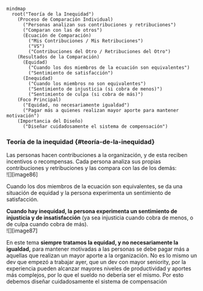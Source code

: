```mermaid
mindmap
  root("Teoría de la Inequidad")
    (Proceso de Comparación Individual)
      ("Personas analizan sus contribuciones y retribuciones")
      ("Comparan con las de otros")
      (Ecuación de Comparación)
        ("Mis Contribuciones / Mis Retribuciones")
        ("VS")
        ("Contribuciones del Otro / Retribuciones del Otro")
    (Resultados de la Comparación)
      (Equidad)
        ("Cuando los dos miembros de la ecuación son equivalentes")
        ("Sentimiento de satisfacción")
      (Inequidad)
        ("Cuando los miembros no son equivalentes")
        ("Sentimiento de injusticia (si cobra de menos)")
        ("Sentimiento de culpa (si cobra de más)")
    (Foco Principal)
      ("Equidad, no necesariamente igualdad")
      ("Pagar más a quienes realizan mayor aporte para mantener motivación")
    (Importancia del Diseño)
      ("Diseñar cuidadosamente el sistema de compensación")
```

### Teoría de la inequidad {#teoría-de-la-inequidad}

Las personas hacen contribuciones a la organización, y de esta reciben incentivos o recompensas. Cada persona analiza sus propias contribuciones y retribuciones y las compara con las de los demás:  
![][image86]

Cuando los dos miembros de la ecuación son equivalentes, se da una situación de equidad y la persona experimenta un sentimiento de satisfacción.

**Cuando hay inequidad, la persona experimenta un sentimiento de injusticia y de insatisfacción** (ya sea injusticia cuando cobra de menos, o de culpa cuando cobra de más).  
![][image87]

En este tema **siempre** **tratamos la equidad, y no necesariamente la igualdad,** para mantener motivadas a las personas se debe pagar más a aquellas que realizan un mayor aporte a la organización. No es lo mismo un dev que empezó a trabajar ayer, que un dev con mayor seniority, por la experiencia pueden alcanzar mayores niveles de productividad y aportes más complejos, por lo que el sueldo no debería ser el mismo. Por esto debemos diseñar cuidadosamente el sistema de compensación 